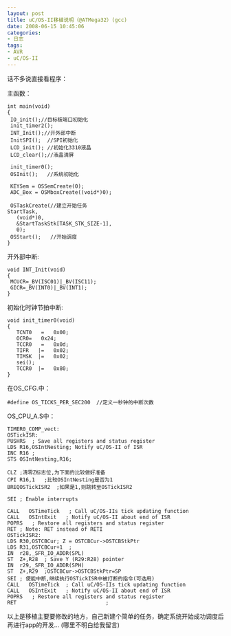 ```yaml
---
layout: post
title: uC/OS-II移植说明（@ATMega32）(gcc)
date: 2008-06-15 10:45:06
categories:
- 日志
tags:
- AVR
- uC/OS-II
---
```


话不多说直接看程序：
 
主函数：

    int main(void)
    {
     IO_init();//目标板端口初始化
     init_timer2();
     INT_Init();//开外部中断
     InitSPI();  //SPI初始化
     LCD_init(); //初始化3310液晶
     LCD_clear();//液晶清屏
     
     init_timer0(); 
     OSInit();   //系统初始化
     
     KEYSem = OSSemCreate(0);   
     ADC_Box = OSMboxCreate((void*)0);  
     
     OSTaskCreate(//建立开始任务
    StartTask,
       (void*)0,
       &StartTaskStk[TASK_STK_SIZE-1],
       0);
     OSStart();   //开始调度
    }

 
开外部中断:

    void INT_Init(void)
    {
     MCUCR=_BV(ISC01)|_BV(ISC11);
     GICR=_BV(INT0)|_BV(INT1);
    }

 
初始化时钟节拍中断:

    void init_timer0(void)
    {
       TCNT0   =   0x00;  
       OCR0=   0x24;  
       TCCR0   =   0x0d;  
       TIFR   |=   0x02;  
       TIMSK  |=   0x02;  
       sei(); 
       TCCR0  |=   0x80;  
    }
 
在OS_CFG.中：

    #define OS_TICKS_PER_SEC200  //定义一秒钟的中断次数
 
OS_CPU_A.S中：

    TIMER0_COMP_vect:
    OSTickISR:
    PUSHRS  ; Save all registers and status register
    LDS R16,OSIntNesting; Notify uC/OS-II of ISR
    INC R16 ;
    STS OSIntNesting,R16;
       
    CLZ ;清零Z标志位,为下面的比较做好准备
    CPI R16,1   ;比较OSIntNesting是否为1
    BREQOSTickISR2  ;如果是1,则跳转至OSTickISR2
       
    SEI ; Enable interrupts
       
    CALL   OSTimeTick   ; Call uC/OS-IIs tick updating function
    CALL   OSIntExit   ; Notify uC/OS-II about end of ISR
    POPRS   ; Restore all registers and status register
    RET ; Note: RET instead of RETI
    OSTickISR2:
    LDS R30,OSTCBCur; Z = OSTCBCur->OSTCBStkPtr
    LDS R31,OSTCBCur+1  ;
    IN  r28,_SFR_IO_ADDR(SPL)
    ST  Z+,R28  ; Save Y (R29:R28) pointer
    IN  r29,_SFR_IO_ADDR(SPH)
    ST  Z+,R29  ;OSTCBCur->OSTCBStkPtr=SP
    SEI ; 使能中断,继续执行OSTickISR中被打断的指令(可选用)
    CALL   OSTimeTick  ; Call uC/OS-IIs tick updating function
    CALL   OSIntExit   ; Notify uC/OS-II about end of ISR
    POPRS   ; Restore all registers and status register
    RET                             ;
 

以上是移植主要要修改的地方，自己新建个简单的任务，确定系统开始成功调度后再进行app的开发...
(哪里不明白给我留言)
